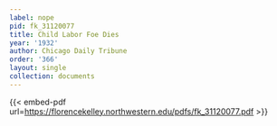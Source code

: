 ```yaml
---
label: nope
pid: fk_31120077
title: Child Labor Foe Dies
year: '1932'
author: Chicago Daily Tribune
order: '366'
layout: single
collection: documents
---
```



{{< embed-pdf url=https://florencekelley.northwestern.edu/pdfs/fk_31120077.pdf >}}